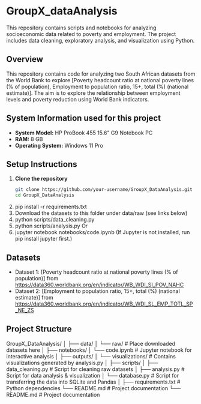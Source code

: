 # GroupX_dataAnalysis
This repository contains scripts and notebooks for analyzing socioeconomic data related to poverty and employment. The project includes data cleaning, exploratory analysis, and visualization using Python.

## Overview
This repository contains code for analyzing two South African datasets from the World Bank to explore [Poverty headcount ratio at national poverty lines (% of population),
Employment to population ratio, 15+, total (%) (national estimate)]. The aim is to explore the relationship between employment levels and poverty reduction using World Bank indicators.  

## System Information used for this project
- **System Model:** HP ProBook 455 15.6" G9 Notebook PC  
- **RAM:** 8 GB  
- **Operating System:** Windows 11 Pro  

## Setup Instructions  

1. **Clone the repository**  
   ```bash
   git clone https://github.com/your-username/GroupX_DataAnalysis.git
   cd GroupX_DataAnalysis
2. pip install -r requirements.txt
3. Download the datasets to this folder under data/raw (see links below)
4. python scripts/data_cleaning.py
5. python scripts/analysis.py Or
6. jupyter notebook notebooks/code.ipynb (If Jupyter is not installed, run pip install jupyter first.)

## Datasets 

- Dataset 1: [Poverty headcount ratio at national poverty lines (% of population)] from https://data360.worldbank.org/en/indicator/WB_WDI_SI_POV_NAHC 
- Dataset 2: [Employment to population ratio, 15+, total (%) (national estimate)] from https://data360.worldbank.org/en/indicator/WB_WDI_SL_EMP_TOTL_SP_NE_ZS

## Project Structure
GroupX_DataAnalysis/
│
├── data/
│ └── raw/ # Place downloaded datasets here
│
├── notebooks/
│ └── code.ipynb # Jupyter notebook for interactive analysis
│
├── outputs/
│ └── visualizations/ # Contains visualizations generated by analysis.py
│
├── scripts/
│ ├── data_cleaning.py # Script for cleaning raw datasets
│ ├── analysis.py # Script for data analysis & visualization
│ └── database.py # Script for transferring the data into SQLite and Pandas
│
├── requirements.txt # Python dependencies
└── README.md # Project documentation
└── README.md             # Project documentation
